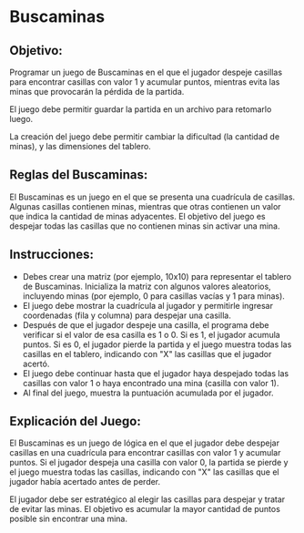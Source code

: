 # Buscaminas

## Objetivo:
Programar un juego de Buscaminas en el que el jugador despeje casillas para encontrar casillas con valor 1 y acumular puntos, mientras evita las minas que provocarán la pérdida de la partida.

El juego debe permitir guardar la partida en un archivo para retomarlo luego.

La creación del juego debe permitir cambiar la dificultad (la cantidad de minas), y las dimensiones del tablero.

## Reglas del Buscaminas:
El Buscaminas es un juego en el que se presenta una cuadrícula de casillas. Algunas casillas contienen minas, mientras que otras contienen un valor que indica la cantidad de minas adyacentes. El objetivo del juego es despejar todas las casillas que no contienen minas sin activar una mina.

## Instrucciones:

 * Debes crear una matriz (por ejemplo, 10x10) para representar el tablero de Buscaminas. Inicializa la matriz con algunos valores aleatorios, incluyendo minas (por ejemplo, 0 para casillas vacías y 1 para minas).
 * El juego debe mostrar la cuadrícula al jugador y permitirle ingresar coordenadas (fila y columna) para despejar una casilla.
 * Después de que el jugador despeje una casilla, el programa debe verificar si el valor de esa casilla es 1 o 0. Si es 1, el jugador acumula puntos. Si es 0, el jugador pierde la partida y el juego muestra todas las casillas en el tablero, indicando con "X" las casillas que el jugador acertó.
 * El juego debe continuar hasta que el jugador haya despejado todas las casillas con valor 1 o haya encontrado una mina (casilla con valor 1).
 * Al final del juego, muestra la puntuación acumulada por el jugador.

## Explicación del Juego:

El Buscaminas es un juego de lógica en el que el jugador debe despejar casillas en una cuadrícula para encontrar casillas con valor 1 y acumular puntos. Si el jugador despeja una casilla con valor 0, la partida se pierde y el juego muestra todas las casillas, indicando con "X" las casillas que el jugador había acertado antes de perder.

El jugador debe ser estratégico al elegir las casillas para despejar y tratar de evitar las minas. El objetivo es acumular la mayor cantidad de puntos posible sin encontrar una mina.

